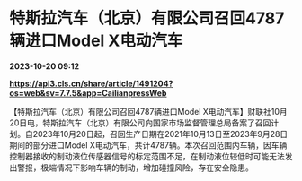 # 特斯拉汽车（北京）有限公司召回4787辆进口Model X电动汽车

**2023-10-20 09:12**

**https://api3.cls.cn/share/article/1491204?os=web&sv=7.7.5&app=CailianpressWeb**

【特斯拉汽车（北京）有限公司召回4787辆进口Model X电动汽车】财联社10月20日电，特斯拉汽车（北京）有限公司向国家市场监督管理总局备案了召回计划。自2023年10月20日起，召回生产日期在2021年10月13日至2023年9月28日期间的部分进口Model X电动汽车，共计4787辆。本次召回范围内车辆，因车辆控制器接收的制动液位传感器信号的标定范围不足，在制动液位较低时可能无法发出警报，极端情况下影响车辆的制动，增加碰撞风险，存在安全隐患。